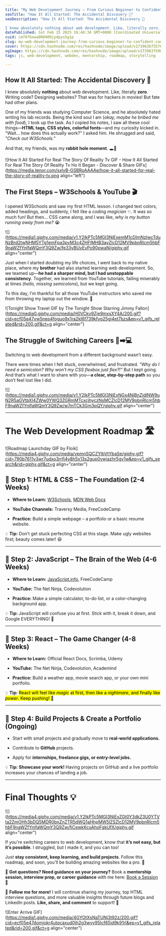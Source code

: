 ```yaml
---
title: "My Web Development Journey – From Curious Beginner to Confident Coder 🚀"
seoTitle: "How It All Started: The Accidental Discovery 🤯"
seoDescription: "How It All Started: The Accidental Discovery 🤯

I knew absolutely nothing about web development. Like, literally zero. Writing code? Designing websites? "
datePublished: Sat Feb 15 2025 16:40:34 GMT+0000 (Coordinated Universal Time)
cuid: cm76fbxwa000409jydpys5g1p
slug: my-web-development-journey-from-curious-beginner-to-confident-coder
cover: https://cdn.hashnode.com/res/hashnode/image/upload/v1739636755760/0943f8c3-8035-40d4-86ba-612d6d19ee23.jpeg
ogImage: https://cdn.hashnode.com/res/hashnode/image/upload/v1739637590482/9d7b452f-bfe2-4634-b88a-cb8172a4656b.jpeg
tags: js, web-development, webdev, mentorship, roadmap, storytelling

---
```


## How It All Started: The Accidental Discovery 🤯

I knew absolutely **nothing** about web development. Like, literally **zero**. Writing code? Designing websites? That was for hackers in movies! But fate had other plans.

One of my friends was studying Computer Science, and he absolutely hated writing his lab records. Being the kind soul I am (*okay, maybe he bribed me with food*), I took up the task. As I copied his notes, I saw all these cool things—**HTML tags, CSS styles, colorful fonts**—and my curiosity kicked in. "Wait… how does this actually work?" I asked him. He shrugged and said, *"Check out W3Schools."*

And that, my friends, was my **rabbit hole moment**. 🕳️🐇

![How It All Started For Real The Story Of Reality Tv GIF - How It All  Started For Real The Story Of Reality Tv Ho It Began - Discover & Share GIFs](https://media.tenor.com/sxlyB-GSBRoAAAAe/how-it-all-started-for-real-the-story-of-reality-tv.png align="left")

## The First Steps – W3Schools & YouTube 🎬

I opened W3Schools and saw my first HTML lesson. I changed text colors, added headings, and suddenly, I felt like a *coding magician* ✨. It was so much fun! But then… CSS came along, and I was like, *why is my button running away from me?* 😭

![](https://media1.giphy.com/media/v1.Y2lkPTc5MGI3NjExemM1cDlmNzIwcTduNzBrd2twNHM5YTg1emFpa3pvM3c4ZHFlMHB3ayZlcD12MV9pbnRlcm5hbF9naWZfYnlfaWQmY3Q9Zw/fe33yBUvEvPo90pwaN/giphy.gif align="center")

Just when I started doubting my life choices, I went back to my native place, where my **brother** had also started learning web development. So, we teamed up—**he had a sharper mind, but I had unstoppable consistency**. Together, we learned from YouTube tutorials, failing miserably at times (*hello, missing semicolons*), but we kept going.

To this day, I'm thankful for all those YouTube instructors who saved me from throwing my laptop out the window. 🤣

![Tonight Show Travel GIF by The Tonight Show Starring Jimmy Fallon](https://media0.giphy.com/media/H0VCkv9Zje9mxsXY4A/200.gif?cid=ecf05e47vw5nep4foguo9x1ra2kl6f739kfvg25gj4et7bzs&ep=v1_gifs_related&rid=200.gif&ct=g align="center")

## The Struggle of Switching Careers 💼➡️💻

Switching to web development from a different background wasn’t easy.

There were times when I felt stuck, overwhelmed, and frustrated. *"Why do I need a semicolon? Why won’t my CSS flexbox just flex?!"* But I kept going. And that’s what I want to share with you—**a clear, step-by-step path** so you don’t feel lost like I did.

![](https://media1.giphy.com/media/v1.Y2lkPTc5MGI3NjExNGx4NjBnZjdlNW9uN2R5aGVtbXI4ZWw0YWQ3ZGRmMTcxcjhyczNsMCZlcD12MV9pbnRlcm5hbF9naWZfYnlfaWQmY3Q9Zw/w7mTCk3Gm3pQY/giphy.gif align="center")

---

# The Web Development Roadmap 🛣️

![Roadmap Launchday GIF by Floik](https://media4.giphy.com/media/vpmnSQCZYIbVtYbaSe/giphy.gif?cid=790b7611v3wr7udxo3rrfi4y8h5x13s2gup0vwjazhr5gv1w&ep=v1_gifs_search&rid=giphy.gif&ct=g align="center")

## 🚀 Step 1: HTML & CSS – The Foundation (2-4 Weeks)

* **Where to Learn:** [W3Schools](https://www.w3schools.com/), [MDN Web Docs](https://developer.mozilla.org/)
    
* **YouTube Channels:** Traversy Media, FreeCodeCamp
    
* **Practice:** Build a simple webpage – a portfolio or a basic resume website.
    

💡 **Tip:** Don’t get stuck perfecting CSS at this stage. Make ugly websites first; beauty comes later! 😆

---

## 🚀 Step 2: JavaScript – The Brain of the Web (4-6 Weeks)

* **Where to Learn:** [JavaScript.info](https://javascript.info/), FreeCodeCamp
    
* **YouTube:** The Net Ninja, Codevolution
    
* **Practice:** Make a simple calculator, to-do list, or a color-changing background app.
    

💡 **Tip:** JavaScript will confuse you at first. Stick with it, break it down, and Google EVERYTHING! 🧐

---

## 🚀 Step 3: React – The Game Changer (4-8 Weeks)

* **Where to Learn:** Official React Docs, Scrimba, Udemy
    
* **YouTube:** The Net Ninja, Codevolution, Academind
    
* **Practice:** Build a weather app, movie search app, or your own mini portfolio.
    

💡 **Tip:** <mark> React will feel like </mark> *<mark>magic</mark>* <mark> at first, then like a </mark> *<mark>nightmare</mark>*<mark>, and finally like </mark> *<mark>power</mark>*<mark>. Keep pushing! </mark> 💪

---

## 🚀 Step 4: Build Projects & Create a Portfolio (Ongoing)

* Start with small projects and gradually move to **real-world applications.**
    
* Contribute to **GitHub** projects.
    
* Apply for **internships, freelance gigs, or entry-level jobs.**
    

💡 **Tip:** **Showcase your work!** Having projects on GitHub and a live portfolio increases your chances of landing a job.

---

# Final Thoughts 💡

![](https://media4.giphy.com/media/v1.Y2lkPTc5MGI3NjExZGt0Y3dkZ3U0YTVta2ZmOHh3bDQ5MDR0bnZnZTR5dWQ1aHhpMW5lZSZlcD12MV9pbnRlcm5hbF9naWZfYnlfaWQmY3Q9Zw/fjCewkKcsAhoFgkUfX/giphy.gif align="center")

If you're switching careers to web development, know that **it’s not easy, but it’s possible**. I struggled, but I made it, and you can too!

Just **stay consistent, keep learning, and build projects**. Follow this roadmap, and soon, you'll be building amazing websites like a pro. 🚀

💬 **Got questions? Need guidance on your journey?** Book a **mentorship session, interview prep, or career guidance** with me here: [Book a Session](https://topmate.io/richa_k15) 🚀

📢 **Follow me for more!** I will continue sharing my journey, top HTML interview questions, and more valuable insights through future blogs and LinkedIn posts. **Like, share, and comment** to support! 🙌

![Enter Arrive GIF](https://media1.giphy.com/media/4GYOtXsNaTUNj3t92z/200.gif?cid=ecf05e47domjokr4utqcaxud0jh2g3wvy95lcf65id9k91rl&ep=v1_gifs_related&rid=200.gif&ct=g align="center")